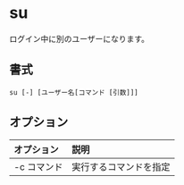 # su

ログイン中に別のユーザーになります。

## 書式

```
su [-] [ユーザー名[コマンド [引数]]]
```

## オプション

|オプション|説明|
|:--|:--|
|-c コマンド|実行するコマンドを指定|
